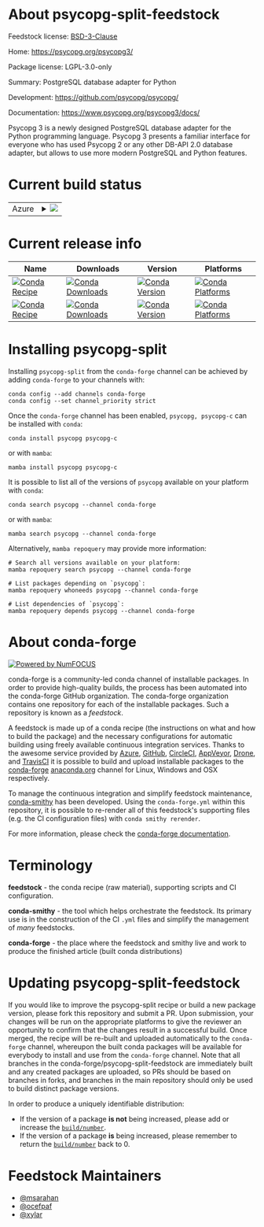 About psycopg-split-feedstock
=============================

Feedstock license: [BSD-3-Clause](https://github.com/conda-forge/psycopg2-feedstock/blob/main/LICENSE.txt)

Home: https://psycopg.org/psycopg3/

Package license: LGPL-3.0-only

Summary: PostgreSQL database adapter for Python

Development: https://github.com/psycopg/psycopg/

Documentation: https://www.psycopg.org/psycopg3/docs/

Psycopg 3 is a newly designed PostgreSQL database adapter for the Python
programming language. Psycopg 3 presents a familiar interface for everyone
who has used Psycopg 2 or any other DB-API 2.0 database adapter, but allows
to use more modern PostgreSQL and Python features.


Current build status
====================


<table>
    
  <tr>
    <td>Azure</td>
    <td>
      <details>
        <summary>
          <a href="https://dev.azure.com/conda-forge/feedstock-builds/_build/latest?definitionId=821&branchName=main">
            <img src="https://dev.azure.com/conda-forge/feedstock-builds/_apis/build/status/psycopg2-feedstock?branchName=main">
          </a>
        </summary>
        <table>
          <thead><tr><th>Variant</th><th>Status</th></tr></thead>
          <tbody><tr>
              <td>linux_64_python3.10.____cpython</td>
              <td>
                <a href="https://dev.azure.com/conda-forge/feedstock-builds/_build/latest?definitionId=821&branchName=main">
                  <img src="https://dev.azure.com/conda-forge/feedstock-builds/_apis/build/status/psycopg2-feedstock?branchName=main&jobName=linux&configuration=linux%20linux_64_python3.10.____cpython" alt="variant">
                </a>
              </td>
            </tr><tr>
              <td>linux_64_python3.11.____cpython</td>
              <td>
                <a href="https://dev.azure.com/conda-forge/feedstock-builds/_build/latest?definitionId=821&branchName=main">
                  <img src="https://dev.azure.com/conda-forge/feedstock-builds/_apis/build/status/psycopg2-feedstock?branchName=main&jobName=linux&configuration=linux%20linux_64_python3.11.____cpython" alt="variant">
                </a>
              </td>
            </tr><tr>
              <td>linux_64_python3.12.____cpython</td>
              <td>
                <a href="https://dev.azure.com/conda-forge/feedstock-builds/_build/latest?definitionId=821&branchName=main">
                  <img src="https://dev.azure.com/conda-forge/feedstock-builds/_apis/build/status/psycopg2-feedstock?branchName=main&jobName=linux&configuration=linux%20linux_64_python3.12.____cpython" alt="variant">
                </a>
              </td>
            </tr><tr>
              <td>linux_64_python3.13.____cp313</td>
              <td>
                <a href="https://dev.azure.com/conda-forge/feedstock-builds/_build/latest?definitionId=821&branchName=main">
                  <img src="https://dev.azure.com/conda-forge/feedstock-builds/_apis/build/status/psycopg2-feedstock?branchName=main&jobName=linux&configuration=linux%20linux_64_python3.13.____cp313" alt="variant">
                </a>
              </td>
            </tr><tr>
              <td>linux_64_python3.14.____cp314</td>
              <td>
                <a href="https://dev.azure.com/conda-forge/feedstock-builds/_build/latest?definitionId=821&branchName=main">
                  <img src="https://dev.azure.com/conda-forge/feedstock-builds/_apis/build/status/psycopg2-feedstock?branchName=main&jobName=linux&configuration=linux%20linux_64_python3.14.____cp314" alt="variant">
                </a>
              </td>
            </tr><tr>
              <td>linux_aarch64_python3.10.____cpython</td>
              <td>
                <a href="https://dev.azure.com/conda-forge/feedstock-builds/_build/latest?definitionId=821&branchName=main">
                  <img src="https://dev.azure.com/conda-forge/feedstock-builds/_apis/build/status/psycopg2-feedstock?branchName=main&jobName=linux&configuration=linux%20linux_aarch64_python3.10.____cpython" alt="variant">
                </a>
              </td>
            </tr><tr>
              <td>linux_aarch64_python3.11.____cpython</td>
              <td>
                <a href="https://dev.azure.com/conda-forge/feedstock-builds/_build/latest?definitionId=821&branchName=main">
                  <img src="https://dev.azure.com/conda-forge/feedstock-builds/_apis/build/status/psycopg2-feedstock?branchName=main&jobName=linux&configuration=linux%20linux_aarch64_python3.11.____cpython" alt="variant">
                </a>
              </td>
            </tr><tr>
              <td>linux_aarch64_python3.12.____cpython</td>
              <td>
                <a href="https://dev.azure.com/conda-forge/feedstock-builds/_build/latest?definitionId=821&branchName=main">
                  <img src="https://dev.azure.com/conda-forge/feedstock-builds/_apis/build/status/psycopg2-feedstock?branchName=main&jobName=linux&configuration=linux%20linux_aarch64_python3.12.____cpython" alt="variant">
                </a>
              </td>
            </tr><tr>
              <td>linux_aarch64_python3.13.____cp313</td>
              <td>
                <a href="https://dev.azure.com/conda-forge/feedstock-builds/_build/latest?definitionId=821&branchName=main">
                  <img src="https://dev.azure.com/conda-forge/feedstock-builds/_apis/build/status/psycopg2-feedstock?branchName=main&jobName=linux&configuration=linux%20linux_aarch64_python3.13.____cp313" alt="variant">
                </a>
              </td>
            </tr><tr>
              <td>linux_aarch64_python3.14.____cp314</td>
              <td>
                <a href="https://dev.azure.com/conda-forge/feedstock-builds/_build/latest?definitionId=821&branchName=main">
                  <img src="https://dev.azure.com/conda-forge/feedstock-builds/_apis/build/status/psycopg2-feedstock?branchName=main&jobName=linux&configuration=linux%20linux_aarch64_python3.14.____cp314" alt="variant">
                </a>
              </td>
            </tr><tr>
              <td>linux_ppc64le_python3.10.____cpython</td>
              <td>
                <a href="https://dev.azure.com/conda-forge/feedstock-builds/_build/latest?definitionId=821&branchName=main">
                  <img src="https://dev.azure.com/conda-forge/feedstock-builds/_apis/build/status/psycopg2-feedstock?branchName=main&jobName=linux&configuration=linux%20linux_ppc64le_python3.10.____cpython" alt="variant">
                </a>
              </td>
            </tr><tr>
              <td>linux_ppc64le_python3.11.____cpython</td>
              <td>
                <a href="https://dev.azure.com/conda-forge/feedstock-builds/_build/latest?definitionId=821&branchName=main">
                  <img src="https://dev.azure.com/conda-forge/feedstock-builds/_apis/build/status/psycopg2-feedstock?branchName=main&jobName=linux&configuration=linux%20linux_ppc64le_python3.11.____cpython" alt="variant">
                </a>
              </td>
            </tr><tr>
              <td>linux_ppc64le_python3.12.____cpython</td>
              <td>
                <a href="https://dev.azure.com/conda-forge/feedstock-builds/_build/latest?definitionId=821&branchName=main">
                  <img src="https://dev.azure.com/conda-forge/feedstock-builds/_apis/build/status/psycopg2-feedstock?branchName=main&jobName=linux&configuration=linux%20linux_ppc64le_python3.12.____cpython" alt="variant">
                </a>
              </td>
            </tr><tr>
              <td>linux_ppc64le_python3.13.____cp313</td>
              <td>
                <a href="https://dev.azure.com/conda-forge/feedstock-builds/_build/latest?definitionId=821&branchName=main">
                  <img src="https://dev.azure.com/conda-forge/feedstock-builds/_apis/build/status/psycopg2-feedstock?branchName=main&jobName=linux&configuration=linux%20linux_ppc64le_python3.13.____cp313" alt="variant">
                </a>
              </td>
            </tr><tr>
              <td>linux_ppc64le_python3.14.____cp314</td>
              <td>
                <a href="https://dev.azure.com/conda-forge/feedstock-builds/_build/latest?definitionId=821&branchName=main">
                  <img src="https://dev.azure.com/conda-forge/feedstock-builds/_apis/build/status/psycopg2-feedstock?branchName=main&jobName=linux&configuration=linux%20linux_ppc64le_python3.14.____cp314" alt="variant">
                </a>
              </td>
            </tr><tr>
              <td>osx_64_python3.10.____cpython</td>
              <td>
                <a href="https://dev.azure.com/conda-forge/feedstock-builds/_build/latest?definitionId=821&branchName=main">
                  <img src="https://dev.azure.com/conda-forge/feedstock-builds/_apis/build/status/psycopg2-feedstock?branchName=main&jobName=osx&configuration=osx%20osx_64_python3.10.____cpython" alt="variant">
                </a>
              </td>
            </tr><tr>
              <td>osx_64_python3.11.____cpython</td>
              <td>
                <a href="https://dev.azure.com/conda-forge/feedstock-builds/_build/latest?definitionId=821&branchName=main">
                  <img src="https://dev.azure.com/conda-forge/feedstock-builds/_apis/build/status/psycopg2-feedstock?branchName=main&jobName=osx&configuration=osx%20osx_64_python3.11.____cpython" alt="variant">
                </a>
              </td>
            </tr><tr>
              <td>osx_64_python3.12.____cpython</td>
              <td>
                <a href="https://dev.azure.com/conda-forge/feedstock-builds/_build/latest?definitionId=821&branchName=main">
                  <img src="https://dev.azure.com/conda-forge/feedstock-builds/_apis/build/status/psycopg2-feedstock?branchName=main&jobName=osx&configuration=osx%20osx_64_python3.12.____cpython" alt="variant">
                </a>
              </td>
            </tr><tr>
              <td>osx_64_python3.13.____cp313</td>
              <td>
                <a href="https://dev.azure.com/conda-forge/feedstock-builds/_build/latest?definitionId=821&branchName=main">
                  <img src="https://dev.azure.com/conda-forge/feedstock-builds/_apis/build/status/psycopg2-feedstock?branchName=main&jobName=osx&configuration=osx%20osx_64_python3.13.____cp313" alt="variant">
                </a>
              </td>
            </tr><tr>
              <td>osx_64_python3.14.____cp314</td>
              <td>
                <a href="https://dev.azure.com/conda-forge/feedstock-builds/_build/latest?definitionId=821&branchName=main">
                  <img src="https://dev.azure.com/conda-forge/feedstock-builds/_apis/build/status/psycopg2-feedstock?branchName=main&jobName=osx&configuration=osx%20osx_64_python3.14.____cp314" alt="variant">
                </a>
              </td>
            </tr><tr>
              <td>osx_arm64_python3.10.____cpython</td>
              <td>
                <a href="https://dev.azure.com/conda-forge/feedstock-builds/_build/latest?definitionId=821&branchName=main">
                  <img src="https://dev.azure.com/conda-forge/feedstock-builds/_apis/build/status/psycopg2-feedstock?branchName=main&jobName=osx&configuration=osx%20osx_arm64_python3.10.____cpython" alt="variant">
                </a>
              </td>
            </tr><tr>
              <td>osx_arm64_python3.11.____cpython</td>
              <td>
                <a href="https://dev.azure.com/conda-forge/feedstock-builds/_build/latest?definitionId=821&branchName=main">
                  <img src="https://dev.azure.com/conda-forge/feedstock-builds/_apis/build/status/psycopg2-feedstock?branchName=main&jobName=osx&configuration=osx%20osx_arm64_python3.11.____cpython" alt="variant">
                </a>
              </td>
            </tr><tr>
              <td>osx_arm64_python3.12.____cpython</td>
              <td>
                <a href="https://dev.azure.com/conda-forge/feedstock-builds/_build/latest?definitionId=821&branchName=main">
                  <img src="https://dev.azure.com/conda-forge/feedstock-builds/_apis/build/status/psycopg2-feedstock?branchName=main&jobName=osx&configuration=osx%20osx_arm64_python3.12.____cpython" alt="variant">
                </a>
              </td>
            </tr><tr>
              <td>osx_arm64_python3.13.____cp313</td>
              <td>
                <a href="https://dev.azure.com/conda-forge/feedstock-builds/_build/latest?definitionId=821&branchName=main">
                  <img src="https://dev.azure.com/conda-forge/feedstock-builds/_apis/build/status/psycopg2-feedstock?branchName=main&jobName=osx&configuration=osx%20osx_arm64_python3.13.____cp313" alt="variant">
                </a>
              </td>
            </tr><tr>
              <td>osx_arm64_python3.14.____cp314</td>
              <td>
                <a href="https://dev.azure.com/conda-forge/feedstock-builds/_build/latest?definitionId=821&branchName=main">
                  <img src="https://dev.azure.com/conda-forge/feedstock-builds/_apis/build/status/psycopg2-feedstock?branchName=main&jobName=osx&configuration=osx%20osx_arm64_python3.14.____cp314" alt="variant">
                </a>
              </td>
            </tr><tr>
              <td>win_64_python3.10.____cpython</td>
              <td>
                <a href="https://dev.azure.com/conda-forge/feedstock-builds/_build/latest?definitionId=821&branchName=main">
                  <img src="https://dev.azure.com/conda-forge/feedstock-builds/_apis/build/status/psycopg2-feedstock?branchName=main&jobName=win&configuration=win%20win_64_python3.10.____cpython" alt="variant">
                </a>
              </td>
            </tr><tr>
              <td>win_64_python3.11.____cpython</td>
              <td>
                <a href="https://dev.azure.com/conda-forge/feedstock-builds/_build/latest?definitionId=821&branchName=main">
                  <img src="https://dev.azure.com/conda-forge/feedstock-builds/_apis/build/status/psycopg2-feedstock?branchName=main&jobName=win&configuration=win%20win_64_python3.11.____cpython" alt="variant">
                </a>
              </td>
            </tr><tr>
              <td>win_64_python3.12.____cpython</td>
              <td>
                <a href="https://dev.azure.com/conda-forge/feedstock-builds/_build/latest?definitionId=821&branchName=main">
                  <img src="https://dev.azure.com/conda-forge/feedstock-builds/_apis/build/status/psycopg2-feedstock?branchName=main&jobName=win&configuration=win%20win_64_python3.12.____cpython" alt="variant">
                </a>
              </td>
            </tr><tr>
              <td>win_64_python3.13.____cp313</td>
              <td>
                <a href="https://dev.azure.com/conda-forge/feedstock-builds/_build/latest?definitionId=821&branchName=main">
                  <img src="https://dev.azure.com/conda-forge/feedstock-builds/_apis/build/status/psycopg2-feedstock?branchName=main&jobName=win&configuration=win%20win_64_python3.13.____cp313" alt="variant">
                </a>
              </td>
            </tr><tr>
              <td>win_64_python3.14.____cp314</td>
              <td>
                <a href="https://dev.azure.com/conda-forge/feedstock-builds/_build/latest?definitionId=821&branchName=main">
                  <img src="https://dev.azure.com/conda-forge/feedstock-builds/_apis/build/status/psycopg2-feedstock?branchName=main&jobName=win&configuration=win%20win_64_python3.14.____cp314" alt="variant">
                </a>
              </td>
            </tr>
          </tbody>
        </table>
      </details>
    </td>
  </tr>
</table>

Current release info
====================

| Name | Downloads | Version | Platforms |
| --- | --- | --- | --- |
| [![Conda Recipe](https://img.shields.io/badge/recipe-psycopg-green.svg)](https://anaconda.org/conda-forge/psycopg) | [![Conda Downloads](https://img.shields.io/conda/dn/conda-forge/psycopg.svg)](https://anaconda.org/conda-forge/psycopg) | [![Conda Version](https://img.shields.io/conda/vn/conda-forge/psycopg.svg)](https://anaconda.org/conda-forge/psycopg) | [![Conda Platforms](https://img.shields.io/conda/pn/conda-forge/psycopg.svg)](https://anaconda.org/conda-forge/psycopg) |
| [![Conda Recipe](https://img.shields.io/badge/recipe-psycopg--c-green.svg)](https://anaconda.org/conda-forge/psycopg-c) | [![Conda Downloads](https://img.shields.io/conda/dn/conda-forge/psycopg-c.svg)](https://anaconda.org/conda-forge/psycopg-c) | [![Conda Version](https://img.shields.io/conda/vn/conda-forge/psycopg-c.svg)](https://anaconda.org/conda-forge/psycopg-c) | [![Conda Platforms](https://img.shields.io/conda/pn/conda-forge/psycopg-c.svg)](https://anaconda.org/conda-forge/psycopg-c) |

Installing psycopg-split
========================

Installing `psycopg-split` from the `conda-forge` channel can be achieved by adding `conda-forge` to your channels with:

```
conda config --add channels conda-forge
conda config --set channel_priority strict
```

Once the `conda-forge` channel has been enabled, `psycopg, psycopg-c` can be installed with `conda`:

```
conda install psycopg psycopg-c
```

or with `mamba`:

```
mamba install psycopg psycopg-c
```

It is possible to list all of the versions of `psycopg` available on your platform with `conda`:

```
conda search psycopg --channel conda-forge
```

or with `mamba`:

```
mamba search psycopg --channel conda-forge
```

Alternatively, `mamba repoquery` may provide more information:

```
# Search all versions available on your platform:
mamba repoquery search psycopg --channel conda-forge

# List packages depending on `psycopg`:
mamba repoquery whoneeds psycopg --channel conda-forge

# List dependencies of `psycopg`:
mamba repoquery depends psycopg --channel conda-forge
```


About conda-forge
=================

[![Powered by
NumFOCUS](https://img.shields.io/badge/powered%20by-NumFOCUS-orange.svg?style=flat&colorA=E1523D&colorB=007D8A)](https://numfocus.org)

conda-forge is a community-led conda channel of installable packages.
In order to provide high-quality builds, the process has been automated into the
conda-forge GitHub organization. The conda-forge organization contains one repository
for each of the installable packages. Such a repository is known as a *feedstock*.

A feedstock is made up of a conda recipe (the instructions on what and how to build
the package) and the necessary configurations for automatic building using freely
available continuous integration services. Thanks to the awesome service provided by
[Azure](https://azure.microsoft.com/en-us/services/devops/), [GitHub](https://github.com/),
[CircleCI](https://circleci.com/), [AppVeyor](https://www.appveyor.com/),
[Drone](https://cloud.drone.io/welcome), and [TravisCI](https://travis-ci.com/)
it is possible to build and upload installable packages to the
[conda-forge](https://anaconda.org/conda-forge) [anaconda.org](https://anaconda.org/)
channel for Linux, Windows and OSX respectively.

To manage the continuous integration and simplify feedstock maintenance,
[conda-smithy](https://github.com/conda-forge/conda-smithy) has been developed.
Using the ``conda-forge.yml`` within this repository, it is possible to re-render all of
this feedstock's supporting files (e.g. the CI configuration files) with ``conda smithy rerender``.

For more information, please check the [conda-forge documentation](https://conda-forge.org/docs/).

Terminology
===========

**feedstock** - the conda recipe (raw material), supporting scripts and CI configuration.

**conda-smithy** - the tool which helps orchestrate the feedstock.
                   Its primary use is in the construction of the CI ``.yml`` files
                   and simplify the management of *many* feedstocks.

**conda-forge** - the place where the feedstock and smithy live and work to
                  produce the finished article (built conda distributions)


Updating psycopg-split-feedstock
================================

If you would like to improve the psycopg-split recipe or build a new
package version, please fork this repository and submit a PR. Upon submission,
your changes will be run on the appropriate platforms to give the reviewer an
opportunity to confirm that the changes result in a successful build. Once
merged, the recipe will be re-built and uploaded automatically to the
`conda-forge` channel, whereupon the built conda packages will be available for
everybody to install and use from the `conda-forge` channel.
Note that all branches in the conda-forge/psycopg-split-feedstock are
immediately built and any created packages are uploaded, so PRs should be based
on branches in forks, and branches in the main repository should only be used to
build distinct package versions.

In order to produce a uniquely identifiable distribution:
 * If the version of a package **is not** being increased, please add or increase
   the [``build/number``](https://docs.conda.io/projects/conda-build/en/latest/resources/define-metadata.html#build-number-and-string).
 * If the version of a package **is** being increased, please remember to return
   the [``build/number``](https://docs.conda.io/projects/conda-build/en/latest/resources/define-metadata.html#build-number-and-string)
   back to 0.

Feedstock Maintainers
=====================

* [@msarahan](https://github.com/msarahan/)
* [@ocefpaf](https://github.com/ocefpaf/)
* [@xylar](https://github.com/xylar/)

